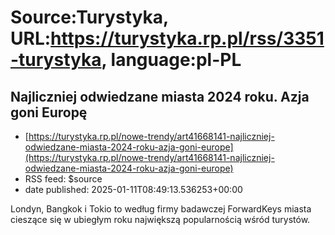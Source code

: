 # Source:Turystyka, URL:https://turystyka.rp.pl/rss/3351-turystyka, language:pl-PL

## Najliczniej odwiedzane miasta 2024 roku. Azja goni Europę
 - [https://turystyka.rp.pl/nowe-trendy/art41668141-najliczniej-odwiedzane-miasta-2024-roku-azja-goni-europe](https://turystyka.rp.pl/nowe-trendy/art41668141-najliczniej-odwiedzane-miasta-2024-roku-azja-goni-europe)
 - RSS feed: $source
 - date published: 2025-01-11T08:49:13.536253+00:00

Londyn, Bangkok i Tokio to według firmy badawczej ForwardKeys miasta cieszące się w ubiegłym roku największą popularnością wśród turystów.

